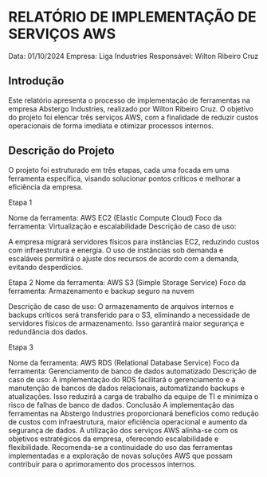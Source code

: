 # RELATÓRIO DE IMPLEMENTAÇÃO DE SERVIÇOS AWS

Data: 01/10/2024
Empresa: Liga Industries 
Responsável: Wilton Ribeiro Cruz

## Introdução
Este relatório apresenta o processo de implementação de ferramentas na empresa Abstergo Industries, 
realizado por Wilton Ribeiro Cruz. O objetivo do projeto foi elencar três serviços AWS, 
com a finalidade de reduzir custos operacionais de forma imediata e otimizar processos internos.

## Descrição do Projeto
O projeto foi estruturado em três etapas, cada uma focada em uma ferramenta específica, 
visando solucionar pontos críticos e melhorar a eficiência da empresa.

Etapa 1

Nome da ferramenta: AWS EC2 (Elastic Compute Cloud)
Foco da ferramenta: Virtualização e escalabilidade
Descrição de caso de uso:

A empresa migrará servidores físicos para instâncias EC2, reduzindo custos com infraestrutura e energia. 
O uso de instâncias sob demanda e escaláveis permitirá o ajuste dos recursos de acordo com a demanda, evitando desperdícios.

Etapa 2
Nome da ferramenta: AWS S3 (Simple Storage Service)
Foco da ferramenta: Armazenamento e backup seguro na nuvem

Descrição de caso de uso:
O armazenamento de arquivos internos e backups críticos será transferido para o S3, 
eliminando a necessidade de servidores físicos de armazenamento. Isso garantirá maior segurança e redundância dos dados.

Etapa 3

Nome da ferramenta: AWS RDS (Relational Database Service)
Foco da ferramenta: Gerenciamento de banco de dados automatizado
Descrição de caso de uso:
A implementação do RDS facilitará o gerenciamento e a manutenção de bancos de dados relacionais, 
automatizando backups e atualizações. Isso reduzirá a carga de trabalho da equipe de TI e minimiza o risco de falhas de banco de dados.
Conclusão
A implementação das ferramentas na Abstergo Industries proporcionará benefícios como redução 
de custos com infraestrutura, maior eficiência operacional e aumento da segurança de dados. 
A utilização dos serviços AWS alinha-se com os objetivos estratégicos da empresa, oferecendo 
escalabilidade e flexibilidade. Recomenda-se a continuidade do uso das ferramentas implementadas 
e a exploração de novas soluções AWS que possam contribuir para o aprimoramento dos processos internos.
